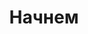 ---
title: Начнем
position_number: 1
parameters:
  - name:
    content:
content_markdown: |-
  Добро пожаловать в наш API.

  API все еще находится в стадии разработки и будет развиваться.

  Точка входа всех запросов к API:<br />
  https://api.jobned.com

  У тебя все получится, если ты сделаешь это.
  {: .success }

  Вот некоторая полезная информация.
  {: .info }

  Что-то может не случиться, если вы попробуете это сделать.
  {: .warning }

  Что-то плохое случится, если ты сделаешь это.
  {: .error }
left_code_blocks:
  - code_block:
    title:
    language:
right_code_blocks:
  - code_block:
    title:
    language:
---